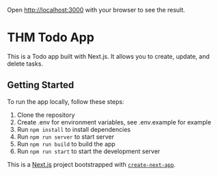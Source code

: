 Open [http://localhost:3000](http://localhost:3000) with your browser to see the result.

# THM Todo App

This is a Todo app built with Next.js. It allows you to create, update, and delete tasks.

## Getting Started

To run the app locally, follow these steps:

1. Clone the repository
2. Create .env for environment variables, see .env.example for example
3. Run `npm install` to install dependencies
4. Run `npm run server` to start server
5. Run `npm run build` to build the app
6. Run `npm run start` to start the development server

This is a [Next.js](https://nextjs.org/) project bootstrapped with [`create-next-app`](https://github.com/vercel/next.js/tree/canary/packages/create-next-app).

